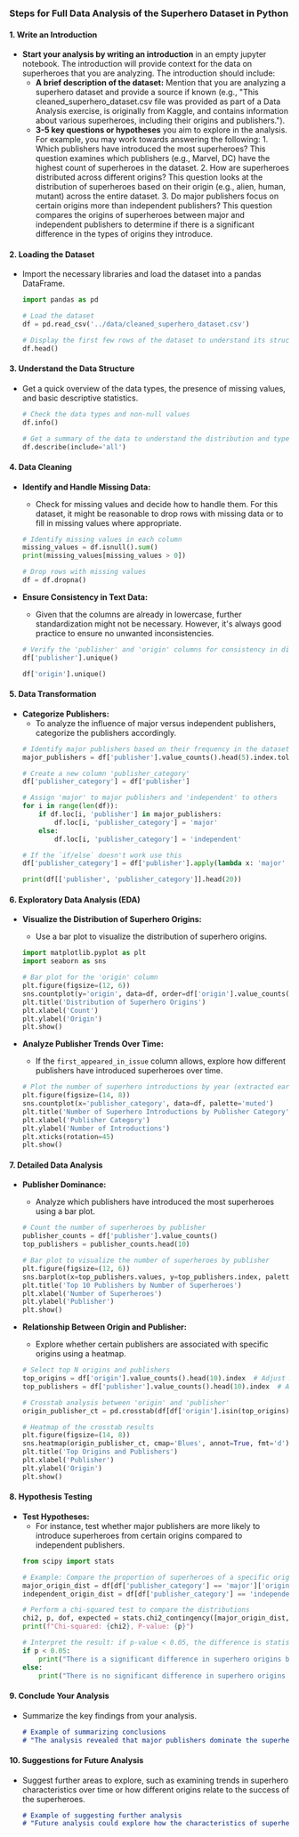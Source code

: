 ### Steps for Full Data Analysis of the Superhero Dataset in Python

#### 1. **Write an Introduction**
   - **Start your analysis by writing an introduction** in an empty jupyter notebook.  The introduction will provide context for the data on superheroes that you are analyzing. The introduction should include:
     - **A brief description of the dataset:** Mention that you are analyzing a superhero dataset and provide a source if known (e.g., "This cleaned_superhero_dataset.csv file was provided as part of a Data Analysis exercise, is originally from Kaggle, and contains information about various superheroes, including their origins and publishers.").
     - **3-5 key questions or hypotheses** you aim to explore in the analysis. For example, you may work towards answering the following:
    1. Which publishers have introduced the most superheroes?
        This question examines which publishers (e.g., Marvel, DC) have the highest count of superheroes in the dataset.
    2. How are superheroes distributed across different origins?
        This question looks at the distribution of superheroes based on their origin (e.g., alien, human, mutant) across the entire dataset.
    3. Do major publishers focus on certain origins more than independent publishers?
        This question compares the origins of superheroes between major and independent publishers to determine if there is a significant difference in the types of origins they introduce.

#### 2. **Loading the Dataset**
   - Import the necessary libraries and load the dataset into a pandas DataFrame.
     ```python
     import pandas as pd

     # Load the dataset
     df = pd.read_csv('../data/cleaned_superhero_dataset.csv')

     # Display the first few rows of the dataset to understand its structure
     df.head()
     ```

#### 3. **Understand the Data Structure**
   - Get a quick overview of the data types, the presence of missing values, and basic descriptive statistics.
     ```python
     # Check the data types and non-null values
     df.info()

     # Get a summary of the data to understand the distribution and types of data
     df.describe(include='all')
     ```

#### 4. **Data Cleaning**
   - **Identify and Handle Missing Data:**
     - Check for missing values and decide how to handle them. For this dataset, it might be reasonable to drop rows with missing data or to fill in missing values where appropriate.
     ```python
     # Identify missing values in each column
     missing_values = df.isnull().sum()
     print(missing_values[missing_values > 0])

     # Drop rows with missing values
     df = df.dropna()
     ```

   - **Ensure Consistency in Text Data:**
     - Given that the columns are already in lowercase, further standardization might not be necessary. However, it's always good practice to ensure no unwanted inconsistencies.
     ```python
     # Verify the 'publisher' and 'origin' columns for consistency in different cells
     df['publisher'].unique()

     df['origin'].unique()
     ```

#### 5. **Data Transformation**
   - **Categorize Publishers:**
     - To analyze the influence of major versus independent publishers, categorize the publishers accordingly.
     ```python
     # Identify major publishers based on their frequency in the dataset
     major_publishers = df['publisher'].value_counts().head(5).index.tolist()

     # Create a new column 'publisher_category'
     df['publisher_category'] = df['publisher']

     # Assign 'major' to major publishers and 'independent' to others
     for i in range(len(df)):
         if df.loc[i, 'publisher'] in major_publishers:
             df.loc[i, 'publisher_category'] = 'major'
         else:
             df.loc[i, 'publisher_category'] = 'independent'

     # If the `if/else` doesn't work use this
     df['publisher_category'] = df['publisher'].apply(lambda x: 'major' if x in major_publishers else 'independent')

     print(df[['publisher', 'publisher_category']].head(20))
     ```

#### 6. **Exploratory Data Analysis (EDA)**
   - **Visualize the Distribution of Superhero Origins:**
     - Use a bar plot to visualize the distribution of superhero origins.
     ```python
     import matplotlib.pyplot as plt
     import seaborn as sns

     # Bar plot for the 'origin' column
     plt.figure(figsize=(12, 6))
     sns.countplot(y='origin', data=df, order=df['origin'].value_counts().index)
     plt.title('Distribution of Superhero Origins')
     plt.xlabel('Count')
     plt.ylabel('Origin')
     plt.show()
     ```

   - **Analyze Publisher Trends Over Time:**
     - If the `first_appeared_in_issue` column allows, explore how different publishers have introduced superheroes over time.
     ```python
     # Plot the number of superhero introductions by year (extracted earlier) and by publisher category
     plt.figure(figsize=(14, 8))
     sns.countplot(x='publisher_category', data=df, palette='muted')
     plt.title('Number of Superhero Introductions by Publisher Category')
     plt.xlabel('Publisher Category')
     plt.ylabel('Number of Introductions')
     plt.xticks(rotation=45)
     plt.show()
     ```

#### 7. **Detailed Data Analysis**
   - **Publisher Dominance:**
     - Analyze which publishers have introduced the most superheroes using a bar plot.
     ```python
     # Count the number of superheroes by publisher
     publisher_counts = df['publisher'].value_counts()
     top_publishers = publisher_counts.head(10)

     # Bar plot to visualize the number of superheroes by publisher
     plt.figure(figsize=(12, 6))
     sns.barplot(x=top_publishers.values, y=top_publishers.index, palette='viridis')
     plt.title('Top 10 Publishers by Number of Superheroes')
     plt.xlabel('Number of Superheroes')
     plt.ylabel('Publisher')
     plt.show()
     ```


   - **Relationship Between Origin and Publisher:**
     - Explore whether certain publishers are associated with specific origins using a heatmap.
     ```python
     # Select top N origins and publishers
     top_origins = df['origin'].value_counts().head(10).index  # Adjust N as needed
     top_publishers = df['publisher'].value_counts().head(10).index  # Adjust N as needed

     # Crosstab analysis between 'origin' and 'publisher'
     origin_publisher_ct = pd.crosstab(df[df['origin'].isin(top_origins) & df['publisher'].isin(top_publishers)]['origin'], df[df['origin'].isin(top_origins) & df['publisher'].isin(top_publishers)]['publisher'])

     # Heatmap of the crosstab results
     plt.figure(figsize=(14, 8))
     sns.heatmap(origin_publisher_ct, cmap='Blues', annot=True, fmt='d')
     plt.title('Top Origins and Publishers')
     plt.xlabel('Publisher')
     plt.ylabel('Origin')
     plt.show()

     ```

#### 8. **Hypothesis Testing**
   - **Test Hypotheses:**
     - For instance, test whether major publishers are more likely to introduce superheroes from certain origins compared to independent publishers.
     ```python
     from scipy import stats

     # Example: Compare the proportion of superheroes of a specific origin introduced by major vs independent publishers
     major_origin_dist = df[df['publisher_category'] == 'major']['origin'].value_counts(normalize=True)
     independent_origin_dist = df[df['publisher_category'] == 'independent']['origin'].value_counts(normalize=True)

     # Perform a chi-squared test to compare the distributions
     chi2, p, dof, expected = stats.chi2_contingency([major_origin_dist, independent_origin_dist])
     print(f"Chi-squared: {chi2}, P-value: {p}")

     # Interpret the result: if p-value < 0.05, the difference is statistically significant
     if p < 0.05:
         print("There is a significant difference in superhero origins between major and independent publishers.")
     else:
         print("There is no significant difference in superhero origins between major and independent publishers.")
     ```

#### 9. **Conclude Your Analysis**
   - Summarize the key findings from your analysis.
     ```markdown
     # Example of summarizing conclusions
     # "The analysis revealed that major publishers dominate the superhero landscape, introducing the majority of superheroes with a preference for certain origins. Independent publishers contribute a diverse set of origins, though in smaller numbers."
     ```

#### 10. **Suggestions for Future Analysis**
   - Suggest further areas to explore, such as examining trends in superhero characteristics over time or how different origins relate to the success of the superheroes.
     ```markdown
     # Example of suggesting further analysis
     # "Future analysis could explore how the characteristics of superheroes (such as powers, alliances) have evolved over time, or examine the correlation between a superhero's origin and their success or longevity in popular culture."
     ```
